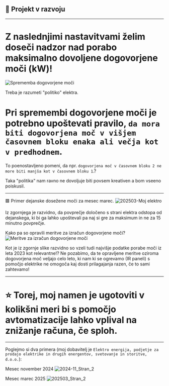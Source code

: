 ## 🐣 Projekt v razvoju
___

# Z naslednjimi nastavitvami želim doseči nadzor nad porabo maksimalno dovoljene dogovorjene moči (kW)!

![Sprememba dogovorjene moči](https://github.com/user-attachments/assets/f3fd7e9b-f6cb-4a89-8c5b-d751f2365208)

Treba je razumeti "politiko" elektra.

# Pri spremembi dogovorjene moči je potrebno upoštevati pravilo, `da mora biti dogovorjena moč v višjem časovnem bloku enaka ali večja kot v predhodnem`. 
To poenostavljeno pomeni, da npr. `dogovorjena moč v časovnem bloku 2 ne more biti manjša kot v časovnem bloku 1`.?

Taka "politika" nam ravno ne dovoljuje biti povsem kreativen a bom vseeno poiskusil.

***

🟥 Primer dejanske dosežene moči za mesec marec.
![202503-Moj elektro](https://github.com/user-attachments/assets/94b535d9-05b6-4e3c-936e-6e9eb7263825)

Iz zgornjega je razvidno, da povprečje določeno s strani elektra odstopa od dejanskega, ki bi ga lahko upoštevali pa naj si gre za maksimum in ne za 15 minutno povprečje.

Kako pa so opravili meritve za izračun dogovorjene moči?
![Meritve za izračun dogovorjene moči](https://github.com/user-attachments/assets/42b03b63-1a09-4ef4-9d03-7386b534ef89)

Kot je iz zgornje slike razvidno so vzeli tudi najvišje podatke porabe moči iz leta 2023 kot relevantne!?
Ne pozabimo, da te opravljene meritve oziroma dogovorjena moč veljajo celo leto, ki nam ki se ogrevamo (IR paneli) s pomočjo elektrike ne omogoča kaj dosti prilagajanja razen, če to sami zahtevamo!

***
# ⭐ Torej, moj namen je ugotoviti v kolikšni meri bi s pomočjo avtomatizacije lahko vplival na znižanje računa, če sploh.
***

Poglejmo si dva primera (moj dobavitelj je `Elektro energija, podjetje za prodajo elektrike in drugih energentov, svetovanje in storitve, d.o.o.`):

Mesec november 2024
![2024-11_Stran_2](https://github.com/user-attachments/assets/f3d98f84-52af-4786-965c-378433d64093)

Mesec marec 2025
![202503_Stran_2](https://github.com/user-attachments/assets/a36743f0-ca2f-4ead-b552-fcfa4c2a3343)

